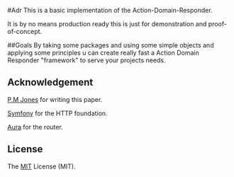 #Adr
This is a basic implementation of the Action-Domain-Responder.

It is by no means production ready this is just for demonstration and proof-of-concept.

##Goals
By taking some packages and using some simple objects and applying some principles u can create really fast a Action Domain Responder "framework" to serve your projects needs.

## Acknowledgement
[P.M Jones](https://github.com/pmjones/adr) for writing this paper.

[Symfony](http://symfony.com/) for the HTTP foundation.

[Aura](http://symfony.com/) for the router.

## License
The [MIT](http://opensource.org/licenses/MIT "MIT") License (MIT).